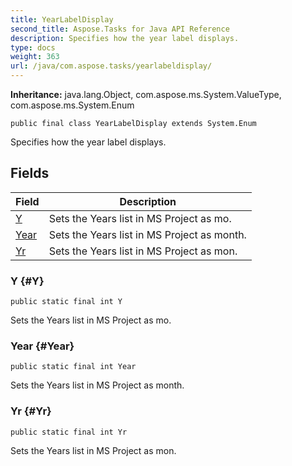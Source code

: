 ```yaml
---
title: YearLabelDisplay
second_title: Aspose.Tasks for Java API Reference
description: Specifies how the year label displays.
type: docs
weight: 363
url: /java/com.aspose.tasks/yearlabeldisplay/
---
```


**Inheritance:**
java.lang.Object, com.aspose.ms.System.ValueType, com.aspose.ms.System.Enum
```
public final class YearLabelDisplay extends System.Enum
```

Specifies how the year label displays.
## Fields

| Field | Description |
| --- | --- |
| [Y](#Y) | Sets the Years list in MS Project as mo. |
| [Year](#Year) | Sets the Years list in MS Project as month. |
| [Yr](#Yr) | Sets the Years list in MS Project as mon. |
### Y {#Y}
```
public static final int Y
```


Sets the Years list in MS Project as mo.

### Year {#Year}
```
public static final int Year
```


Sets the Years list in MS Project as month.

### Yr {#Yr}
```
public static final int Yr
```


Sets the Years list in MS Project as mon.

